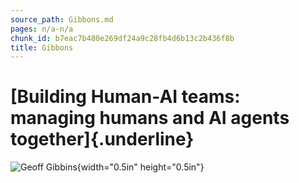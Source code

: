 ```yaml
---
source_path: Gibbons.md
pages: n/a-n/a
chunk_id: b7eac7b480e269df24a9c28fb4d6b13c2b436f8b
title: Gibbons
---
```

# **[Building Human-AI teams: managing humans and AI agents together]{.underline}**

![Geoff Gibbins](media/image4.jpg){width="0.5in" height="0.5in"}
